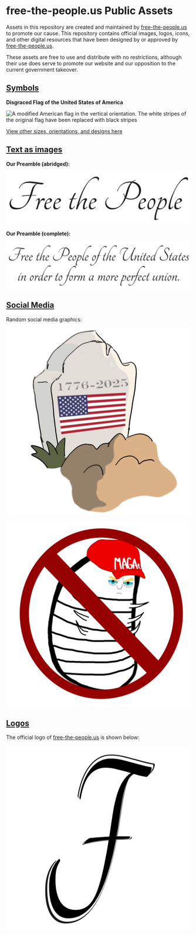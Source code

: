 # free-the-people.us Public Assets

Assets in this repository are created and maintained by [free-the-people.us](https://free-the-people.us) to promote our cause. This repository contains official images, logos, icons, and other digital resources that have been designed by or approved by [free-the-people.us](https://free-the-people.us).

These assets are free to use and distribute with no restrictions, although their use does serve to promote our website and our opposition to the current government takeover.

## [Symbols](./symbols)

**Disgraced Flag of the United States of America**

![A modified American flag in the vertical orientation. The white stripes of the original flag have been replaced with black stripes](./symbols/protest-flag-print.svg)

[View other sizes, orientations, and designs here](./symbols)

## [Text as images](./text)

**Our Preamble (abridged):**

![Stylized script, similar to that used in the United States Constitution, containing the text "Free the People"](./text/preamble-abridged.png)

**Our Preamble (complete):**

![Stylized script, similar to that used in the United States Constitution, containing the text "Free the People of the United States in order to create a more perfect union."](./text/preamble.png)

## [Social Media](./social%20media)

Random social media graphics:

![Cartoon drawing of a gravestone reading "1776-2025" and displaying the American flag](./social%20media/RIP%20USA.png)

![Cartoon drawing of a maggot with Donald Trump's face and wearing a red hat with "MAGAt" written on it in white. Over the drawing is the circle-slash "no" sign.](./social%20media/No%20MAGAt.png)

## [Logos](./logos/free-the-people)

The official logo of [free-the-people.us](https://free-the-people.us) is shown below:


![free-the-people.us official logo image. The image is a stylized letter "F" in black text on a transparent background. The top and the bottom of the letter have extra lines above and below as if a larger copy of the letter is placed behind it and partially obscured by a white outline.](./logos/free-the-people/logo.png)
